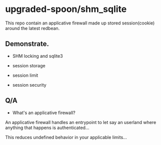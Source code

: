 # upgraded-spoon/shm_sqlite

This repo contain an applicative firewall made up stored session(cookie) around the latest redbean.

## Demonstrate.

- SHM locking and sqlite3

- session storage

- session limit

- session security

## Q/A

- What's an applicative firewall?

An applicative firewall handles an entrypoint to let say an userland where anything that happens is authenticated...

This reduces undefined behavior in your applicable limits...

